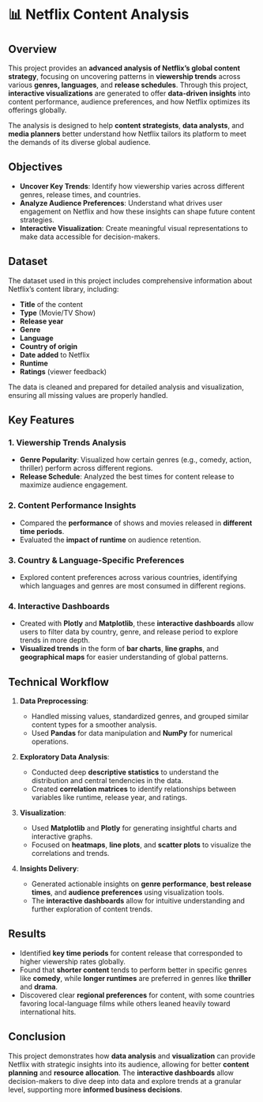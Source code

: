 # 📊 Netflix Content Analysis

## Overview

This project provides an **advanced analysis of Netflix’s global content strategy**, focusing on uncovering patterns in **viewership trends** across various **genres, languages**, and **release schedules**. Through this project, **interactive visualizations** are generated to offer **data-driven insights** into content performance, audience preferences, and how Netflix optimizes its offerings globally.

The analysis is designed to help **content strategists**, **data analysts**, and **media planners** better understand how Netflix tailors its platform to meet the demands of its diverse global audience.

## Objectives

- **Uncover Key Trends**: Identify how viewership varies across different genres, release times, and countries.
- **Analyze Audience Preferences**: Understand what drives user engagement on Netflix and how these insights can shape future content strategies.
- **Interactive Visualization**: Create meaningful visual representations to make data accessible for decision-makers.

## Dataset

The dataset used in this project includes comprehensive information about Netflix’s content library, including:
- **Title** of the content
- **Type** (Movie/TV Show)
- **Release year**
- **Genre**
- **Language**
- **Country of origin**
- **Date added** to Netflix
- **Runtime**
- **Ratings** (viewer feedback)

The data is cleaned and prepared for detailed analysis and visualization, ensuring all missing values are properly handled.

## Key Features

### 1. **Viewership Trends Analysis**
   - **Genre Popularity**: Visualized how certain genres (e.g., comedy, action, thriller) perform across different regions.
   - **Release Schedule**: Analyzed the best times for content release to maximize audience engagement.

### 2. **Content Performance Insights**
   - Compared the **performance** of shows and movies released in **different time periods**.
   - Evaluated the **impact of runtime** on audience retention.

### 3. **Country & Language-Specific Preferences**
   - Explored content preferences across various countries, identifying which languages and genres are most consumed in different regions.

### 4. **Interactive Dashboards**
   - Created with **Plotly** and **Matplotlib**, these **interactive dashboards** allow users to filter data by country, genre, and release period to explore trends in more depth.
   - **Visualized trends** in the form of **bar charts**, **line graphs**, and **geographical maps** for easier understanding of global patterns.

## Technical Workflow

1. **Data Preprocessing**:
   - Handled missing values, standardized genres, and grouped similar content types for a smoother analysis.
   - Used **Pandas** for data manipulation and **NumPy** for numerical operations.

2. **Exploratory Data Analysis**:
   - Conducted deep **descriptive statistics** to understand the distribution and central tendencies in the data.
   - Created **correlation matrices** to identify relationships between variables like runtime, release year, and ratings.

3. **Visualization**:
   - Used **Matplotlib** and **Plotly** for generating insightful charts and interactive graphs.
   - Focused on **heatmaps**, **line plots**, and **scatter plots** to visualize the correlations and trends.

4. **Insights Delivery**:
   - Generated actionable insights on **genre performance**, **best release times**, and **audience preferences** using visualization tools.
   - The **interactive dashboards** allow for intuitive understanding and further exploration of content trends.

## Results

- Identified **key time periods** for content release that corresponded to higher viewership rates globally.
- Found that **shorter content** tends to perform better in specific genres like **comedy**, while **longer runtimes** are preferred in genres like **thriller** and **drama**.
- Discovered clear **regional preferences** for content, with some countries favoring local-language films while others leaned heavily toward international hits.

## Conclusion

This project demonstrates how **data analysis** and **visualization** can provide Netflix with strategic insights into its audience, allowing for better **content planning** and **resource allocation**. The **interactive dashboards** allow decision-makers to dive deep into data and explore trends at a granular level, supporting more **informed business decisions**.



